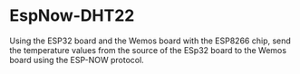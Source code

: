 # EspNow-DHT22
Using the ESP32 board and the Wemos board with the ESP8266 chip, send the temperature values from the source of the ESp32 board to the Wemos board using the ESP-NOW protocol.
